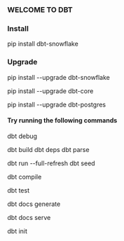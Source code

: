 
### WELCOME TO DBT

### Install

 pip install dbt-snowflake

### Upgrade

pip install --upgrade dbt-snowflake

pip install --upgrade dbt-core

pip install --upgrade dbt-postgres

#### Try running the following commands

dbt debug

dbt build
dbt deps
dbt parse

dbt run --full-refresh
dbt seed

dbt compile

dbt test

dbt docs generate

dbt docs serve

dbt init
